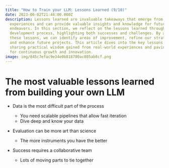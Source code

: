 ```yaml
---
title: "How to Train your LLM: Lessons Learned (9/10)"
date: 2023-06-02T21:44:00.000Z
description: Lessons learned are invaluable takeaways that emerge from
  experiences and can provide valuable insights and knowledge for future
  endeavors. In this section, we reflect on the lessons learned throughout the
  development process, highlighting both successes and challenges. By analyzing
  these lessons, we can identify areas of improvement, refine our strategies,
  and enhance future projects. This article dives into the key lessons learned,
  sharing practical wisdom gained from real-world experiences and paving the way
  for continuous growth and innovation.
image: img/845c7efac9e34e0b818780ac805ab8cf.png
---
```

# T﻿he most valuable lessons learned from building your own LLM

* D﻿ata is the most difficult part of the process

  * Y﻿ou need scalable pipelines that allow fast iteration
  * D﻿ive deep and know your data
* E﻿valuation can be more art than science

  * The more instruments you have the better
* S﻿uccess requires a collaborative team

  * L﻿ots of moving parts to tie together